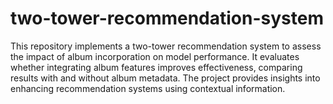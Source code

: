 # two-tower-recommendation-system
This repository implements a two-tower recommendation system to assess the impact of album incorporation on model performance. It evaluates whether integrating album features improves effectiveness, comparing results with and without album metadata. The project provides insights into enhancing recommendation systems using contextual information.
